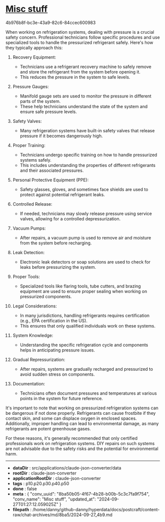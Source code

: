 # [Misc stuff](https://claude.ai/chat/8ba50b05-4f67-4b28-b00b-5c3c7fa9f754)

4b976b8f-bc3e-43a9-82c6-84ccec600983

 When working on refrigeration systems, dealing with pressure is a crucial safety concern. Professional technicians follow specific procedures and use specialized tools to handle the pressurized refrigerant safely. Here's how they typically approach this:

1. Recovery Equipment:
   - Technicians use a refrigerant recovery machine to safely remove and store the refrigerant from the system before opening it.
   - This reduces the pressure in the system to safe levels.

2. Pressure Gauges:
   - Manifold gauge sets are used to monitor the pressure in different parts of the system.
   - These help technicians understand the state of the system and ensure safe pressure levels.

3. Safety Valves:
   - Many refrigeration systems have built-in safety valves that release pressure if it becomes dangerously high.

4. Proper Training:
   - Technicians undergo specific training on how to handle pressurized systems safely.
   - This includes understanding the properties of different refrigerants and their associated pressures.

5. Personal Protective Equipment (PPE):
   - Safety glasses, gloves, and sometimes face shields are used to protect against potential refrigerant leaks.

6. Controlled Release:
   - If needed, technicians may slowly release pressure using service valves, allowing for a controlled depressurization.

7. Vacuum Pumps:
   - After repairs, a vacuum pump is used to remove air and moisture from the system before recharging.

8. Leak Detection:
   - Electronic leak detectors or soap solutions are used to check for leaks before pressurizing the system.

9. Proper Tools:
   - Specialized tools like flaring tools, tube cutters, and brazing equipment are used to ensure proper sealing when working on pressurized components.

10. Legal Considerations:
    - In many jurisdictions, handling refrigerants requires certification (e.g., EPA certification in the US).
    - This ensures that only qualified individuals work on these systems.

11. System Knowledge:
    - Understanding the specific refrigeration cycle and components helps in anticipating pressure issues.

12. Gradual Repressurization:
    - After repairs, systems are gradually recharged and pressurized to avoid sudden stress on components.

13. Documentation:
    - Technicians often document pressures and temperatures at various points in the system for future reference.

It's important to note that working on pressurized refrigeration systems can be dangerous if not done properly. Refrigerants can cause frostbite if they contact skin, and some can displace oxygen in enclosed spaces. Additionally, improper handling can lead to environmental damage, as many refrigerants are potent greenhouse gases.

For these reasons, it's generally recommended that only certified professionals work on refrigeration systems. DIY repairs on such systems are not advisable due to the safety risks and the potential for environmental harm.

---

* **dataDir** : src/applications/claude-json-converter/data
* **rootDir** : claude-json-converter
* **applicationRootDir** : claude-json-converter
* **tags** : p10.p20.p30.p40.p50
* **done** : false
* **meta** : {
  "conv_uuid": "8ba50b05-4f67-4b28-b00b-5c3c7fa9f754",
  "conv_name": "Misc stuff",
  "updated_at": "2024-09-27T01:27:12.059025Z"
}
* **filepath** : /home/danny/github-danny/hyperdata/docs/postcraft/content-raw/chat-archives/md/8ba5/2024-09-27_4b9.md